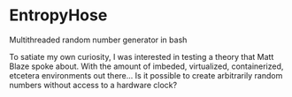 # EntropyHose
Multithreaded random number generator in bash

To satiate my own curiosity, I was interested in testing a theory that Matt Blaze spoke about.
With the amount of imbeded, virtualized, containerized, etcetera environments out there... 
Is it possible to create arbitrarily random numbers without access to a hardware clock?
